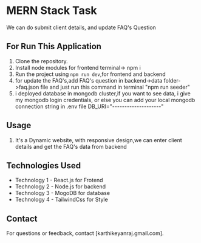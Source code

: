 # MERN Stack Task 

We can do submit client details, and update FAQ's Question


## For Run This Application

1. Clone the repository.
2. Install node modules for frontend terminal-> npm i
3. Run the project using `npm run dev`,for frontend and backend
4. for update the FAQ's,add FAQ's question in backend->data folder->faq.json file and just run this command in terminal "npm run seeder"
5. i deployed database in mongodb cluster,if you want to see data, i give my mongodb login credentials, or else you can add your local mongodb connection string in .env file DB_URI="--------------------"    

## Usage
1. It's a Dynamic website, with responsive design,we can enter client details and get the FAQ's data from backend

   
## Technologies Used

- Technology 1 - React.js for Frotend
- Technology 2 - Node.js for backend
- Technology 3 - MogoDB for database
- Technology 4 - TailwindCss for Style

## Contact

For questions or feedback, contact [karthikeyanraj.gmail.com].

 
